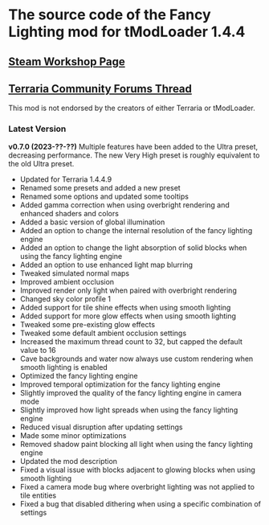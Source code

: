 ﻿# The source code of the Fancy Lighting mod for tModLoader 1.4.4

## [Steam Workshop Page](https://steamcommunity.com/sharedfiles/filedetails/?id=2822950837)
## [Terraria Community Forums Thread](https://forums.terraria.org/index.php?threads/fancy-lighting-mod.113067/)

This mod is not endorsed by the creators of either Terraria or tModLoader.

### Latest Version

**v0.7.0 (2023-??-??)**
Multiple features have been added to the Ultra preset, decreasing performance. The new Very High preset is roughly equivalent to the old Ultra preset.
- Updated for Terraria 1.4.4.9
- Renamed some presets and added a new preset
- Renamed some options and updated some tooltips
- Added gamma correction when using overbright rendering and enhanced shaders and colors
- Added a basic version of global illumination
- Added an option to change the internal resolution of the fancy lighting engine
- Added an option to change the light absorption of solid blocks when using the fancy lighting engine
- Added an option to use enhanced light map blurring
- Tweaked simulated normal maps
- Improved ambient occlusion
- Improved render only light when paired with overbright rendering
- Changed sky color profile 1
- Added support for tile shine effects when using smooth lighting
- Added support for more glow effects when using smooth lighting
- Tweaked some pre-existing glow effects
- Tweaked some default ambient occlusion settings
- Increased the maximum thread count to 32, but capped the default value to 16
- Cave backgrounds and water now always use custom rendering when smooth lighting is enabled
- Optimized the fancy lighting engine
- Improved temporal optimization for the fancy lighting engine
- Slightly improved the quality of the fancy lighting engine in camera mode
- Slightly improved how light spreads when using the fancy lighting engine
- Reduced visual disruption after updating settings
- Made some minor optimizations
- Removed shadow paint blocking all light when using the fancy lighting engine
- Updated the mod description
- Fixed a visual issue with blocks adjacent to glowing blocks when using smooth lighting
- Fixed a camera mode bug where overbright lighting was not applied to tile entities
- Fixed a bug that disabled dithering when using a specific combination of settings
